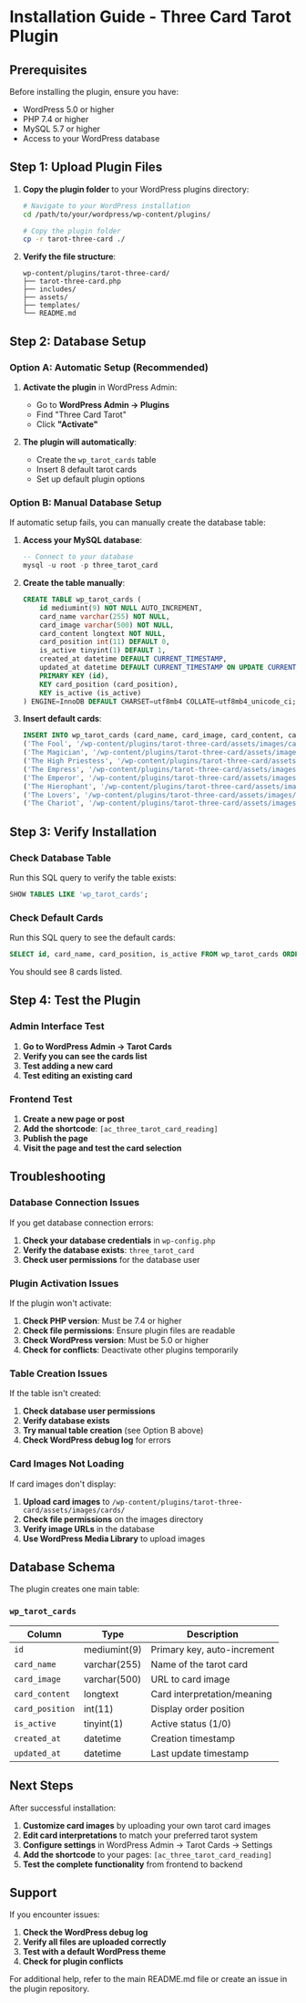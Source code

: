 # Installation Guide - Three Card Tarot Plugin

## Prerequisites

Before installing the plugin, ensure you have:

- WordPress 5.0 or higher
- PHP 7.4 or higher  
- MySQL 5.7 or higher
- Access to your WordPress database

## Step 1: Upload Plugin Files

1. **Copy the plugin folder** to your WordPress plugins directory:
   ```bash
   # Navigate to your WordPress installation
   cd /path/to/your/wordpress/wp-content/plugins/
   
   # Copy the plugin folder
   cp -r tarot-three-card ./
   ```

2. **Verify the file structure**:
   ```
   wp-content/plugins/tarot-three-card/
   ├── tarot-three-card.php
   ├── includes/
   ├── assets/
   ├── templates/
   └── README.md
   ```

## Step 2: Database Setup

### Option A: Automatic Setup (Recommended)

1. **Activate the plugin** in WordPress Admin:
   - Go to **WordPress Admin → Plugins**
   - Find "Three Card Tarot" 
   - Click **"Activate"**

2. **The plugin will automatically**:
   - Create the `wp_tarot_cards` table
   - Insert 8 default tarot cards
   - Set up default plugin options

### Option B: Manual Database Setup

If automatic setup fails, you can manually create the database table:

1. **Access your MySQL database**:
   ```sql
   -- Connect to your database
   mysql -u root -p three_tarot_card
   ```

2. **Create the table manually**:
   ```sql
   CREATE TABLE wp_tarot_cards (
       id mediumint(9) NOT NULL AUTO_INCREMENT,
       card_name varchar(255) NOT NULL,
       card_image varchar(500) NOT NULL,
       card_content longtext NOT NULL,
       card_position int(11) DEFAULT 0,
       is_active tinyint(1) DEFAULT 1,
       created_at datetime DEFAULT CURRENT_TIMESTAMP,
       updated_at datetime DEFAULT CURRENT_TIMESTAMP ON UPDATE CURRENT_TIMESTAMP,
       PRIMARY KEY (id),
       KEY card_position (card_position),
       KEY is_active (is_active)
   ) ENGINE=InnoDB DEFAULT CHARSET=utf8mb4 COLLATE=utf8mb4_unicode_ci;
   ```

3. **Insert default cards**:
   ```sql
   INSERT INTO wp_tarot_cards (card_name, card_image, card_content, card_position) VALUES
   ('The Fool', '/wp-content/plugins/tarot-three-card/assets/images/cards/fool.jpg', 'The Fool represents new beginnings, innocence, spontaneity, and a free spirit. This card suggests taking a leap of faith and embracing new opportunities with an open heart.', 1),
   ('The Magician', '/wp-content/plugins/tarot-three-card/assets/images/cards/magician.jpg', 'The Magician represents manifestation, resourcefulness, power, and inspired action. This card indicates that you have all the tools and resources needed to achieve your goals.', 2),
   ('The High Priestess', '/wp-content/plugins/tarot-three-card/assets/images/cards/high-priestess.jpg', 'The High Priestess represents intuition, sacred knowledge, divine feminine, and the subconscious mind. This card suggests listening to your inner voice and trusting your instincts.', 3),
   ('The Empress', '/wp-content/plugins/tarot-three-card/assets/images/cards/empress.jpg', 'The Empress represents femininity, beauty, nature, abundance, and nurturing. This card indicates growth, creativity, and the manifestation of your desires.', 4),
   ('The Emperor', '/wp-content/plugins/tarot-three-card/assets/images/cards/emperor.jpg', 'The Emperor represents authority, structure, control, and fatherhood. This card suggests taking charge of your situation and establishing order in your life.', 5),
   ('The Hierophant', '/wp-content/plugins/tarot-three-card/assets/images/cards/hierophant.jpg', 'The Hierophant represents tradition, conformity, morality, and ethics. This card suggests following established systems and seeking guidance from mentors or spiritual leaders.', 6),
   ('The Lovers', '/wp-content/plugins/tarot-three-card/assets/images/cards/lovers.jpg', 'The Lovers represent love, harmony, relationships, values alignment, and choices. This card indicates important decisions about love, partnerships, and personal values.', 7),
   ('The Chariot', '/wp-content/plugins/tarot-three-card/assets/images/cards/chariot.jpg', 'The Chariot represents control, willpower, victory, assertion, and determination. This card suggests overcoming obstacles through discipline and focused action.', 8);
   ```

## Step 3: Verify Installation

### Check Database Table

Run this SQL query to verify the table exists:

```sql
SHOW TABLES LIKE 'wp_tarot_cards';
```

### Check Default Cards

Run this SQL query to see the default cards:

```sql
SELECT id, card_name, card_position, is_active FROM wp_tarot_cards ORDER BY card_position;
```

You should see 8 cards listed.

## Step 4: Test the Plugin

### Admin Interface Test

1. **Go to WordPress Admin → Tarot Cards**
2. **Verify you can see the cards list**
3. **Test adding a new card**
4. **Test editing an existing card**

### Frontend Test

1. **Create a new page or post**
2. **Add the shortcode**: `[ac_three_tarot_card_reading]`
3. **Publish the page**
4. **Visit the page and test the card selection**

## Troubleshooting

### Database Connection Issues

If you get database connection errors:

1. **Check your database credentials** in `wp-config.php`
2. **Verify the database exists**: `three_tarot_card`
3. **Check user permissions** for the database user

### Plugin Activation Issues

If the plugin won't activate:

1. **Check PHP version**: Must be 7.4 or higher
2. **Check file permissions**: Ensure plugin files are readable
3. **Check WordPress version**: Must be 5.0 or higher
4. **Check for conflicts**: Deactivate other plugins temporarily

### Table Creation Issues

If the table isn't created:

1. **Check database user permissions**
2. **Verify database exists**
3. **Try manual table creation** (see Option B above)
4. **Check WordPress debug log** for errors

### Card Images Not Loading

If card images don't display:

1. **Upload card images** to `/wp-content/plugins/tarot-three-card/assets/images/cards/`
2. **Check file permissions** on the images directory
3. **Verify image URLs** in the database
4. **Use WordPress Media Library** to upload images

## Database Schema

The plugin creates one main table:

### `wp_tarot_cards`

| Column | Type | Description |
|--------|------|-------------|
| `id` | mediumint(9) | Primary key, auto-increment |
| `card_name` | varchar(255) | Name of the tarot card |
| `card_image` | varchar(500) | URL to card image |
| `card_content` | longtext | Card interpretation/meaning |
| `card_position` | int(11) | Display order position |
| `is_active` | tinyint(1) | Active status (1/0) |
| `created_at` | datetime | Creation timestamp |
| `updated_at` | datetime | Last update timestamp |

## Next Steps

After successful installation:

1. **Customize card images** by uploading your own tarot card images
2. **Edit card interpretations** to match your preferred tarot system
3. **Configure settings** in WordPress Admin → Tarot Cards → Settings
4. **Add the shortcode** to your pages: `[ac_three_tarot_card_reading]`
5. **Test the complete functionality** from frontend to backend

## Support

If you encounter issues:

1. **Check the WordPress debug log**
2. **Verify all files are uploaded correctly**
3. **Test with a default WordPress theme**
4. **Check for plugin conflicts**

For additional help, refer to the main README.md file or create an issue in the plugin repository. 